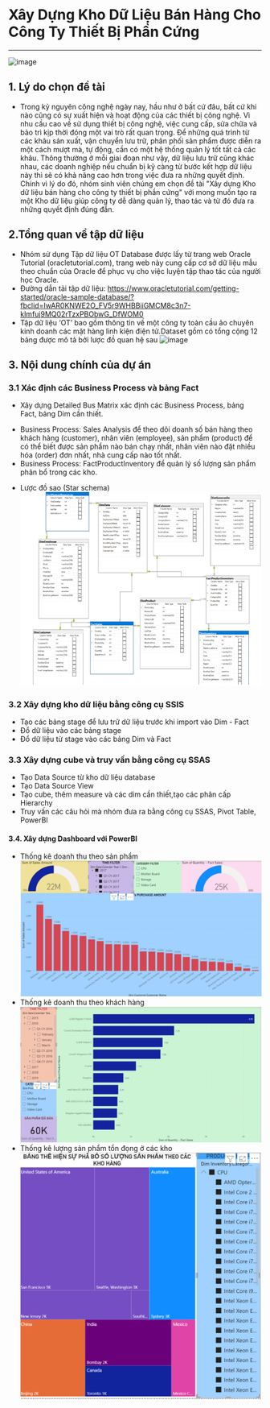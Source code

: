 # Xây Dựng Kho Dữ Liệu Bán Hàng Cho Công Ty Thiết Bị Phần Cứng
--------------------------------------
![image](https://gurussolutions.com/sites/default/files/finder/data-warehouse-img.jpg)
## 1. Lý do chọn đề tài
- Trong kỷ nguyên công nghệ ngày nay, hầu như ở bất cứ đâu, bất cứ khi nào cũng có sự xuất hiện và hoạt động của các thiết bị công nghệ. Vì nhu cầu cao về sử dụng thiết bị công nghệ, việc cung cấp, sửa chữa và bảo trì kịp thời đóng một vai trò rất quan trọng. Để những quá trình từ các khâu sản xuất, vận chuyển lưu trữ, phân phối sản phẩm được diễn ra một cách mượt mà, tự động, cần có một hệ thống quản lý tốt tất cả các khâu. Thông thường ở mỗi giai đoạn như vậy, dữ liệu lưu trữ cũng khác nhau, các doanh nghiệp nếu chuẩn bị kỹ càng từ bước kết hợp dữ liệu này thì sẽ có khả năng cao hơn trong việc đưa ra những quyết định. Chính vì lý do đó, nhóm sinh viên chúng em chọn đề tài "Xây dựng Kho dữ liệu bán hàng cho công ty thiết bị phần cứng" với mong muốn tạo ra một Kho dữ liệu giúp công ty dễ dàng quản lý, thao tác và từ đó đưa ra những quyết định đúng đắn.

## 2.Tổng quan về tập dữ liệu
- Nhóm sử dụng Tập dữ liệu OT Database được lấy từ trang web Oracle Tutorial (oracletutorial.com), trang web này cung cấp cơ sở dữ liệu mẫu theo chuẩn của Oracle để phục vụ cho việc luyện tập thao tác của người học Oracle.
- Đường dẫn tải tập dữ liệu: https://www.oracletutorial.com/getting-started/oracle-sample-database/?fbclid=IwAR0KNWE2O_FV5r9WHBBiiGMCM8c3n7-klmfuj9MQ02rTzxPBObwG_DfWOM0
- Tập dữ liệu ‘OT’ bao gồm thông tin về một công ty toàn cầu ảo chuyên kinh doanh các mặt hàng linh kiện điện tử.Dataset gồm có tổng cộng 12 bảng được mô tả bởi lược đồ quan hệ sau 
![image](https://www.oracletutorial.com/wp-content/uploads/2017/07/Oracle-Sample-Database.png)

## 3. Nội dung chính của dự án
### 3.1 Xác định các Business Process và bảng Fact
- Xây dựng Detailed Bus Matrix xác định các Business Process, bảng Fact, bảng Dim cần thiết.
+ Business Process: Sales Analysis để theo dõi doanh số bán hàng theo khách hàng (customer), nhân viên (employee), sản phẩm (product) để có thể biết được sản phẩm nào bán chạy nhất, nhân viên nào đặt nhiều hóa (order) đơn nhất, nhà cung cấp nào tốt nhất.
+ Business Process: FactProductInventory để quản lý số lượng sản phẩm phân bổ trong các kho.
- Lược đồ sao (Star schema)
![alt text](Diagram-Image/images/Screenshot%202023-06-10%20172505.png)
### 3.2 Xây dựng kho dữ liệu bằng công cụ SSIS
- Tạo các bảng stage để lưu trữ dữ liệu trước khi import vào Dim - Fact
- Đổ dữ liệu vào các bảng stage
- Đổ dữ liệu từ stage vào các bảng Dim và Fact
### 3.3 Xây dựng cube và truy vấn bằng công cụ SSAS
- Tạo Data Source từ kho dữ liệu database 
- Tạo Data Source View
- Tạo cube, thêm measure và các dim cần thiết,tạo các phân cấp Hierarchy 
- Truy vấn các câu hỏi mà nhóm đưa ra bằng công cụ SSAS, Pivot Table, PowerBI
#### 3.4. Xây dựng Dashboard với PowerBI
- Thống kê doanh thu theo sản phẩm
![alt text](Diagram-Image/images/Picture1.png)
- Thống kê doanh thu theo khách hàng 
![alt text](Diagram-Image/images/Picture2.png)
- Thống kê lượng sản phẩm tồn đọng ở các kho
![alt text](Diagram-Image/images/Picture3.png)